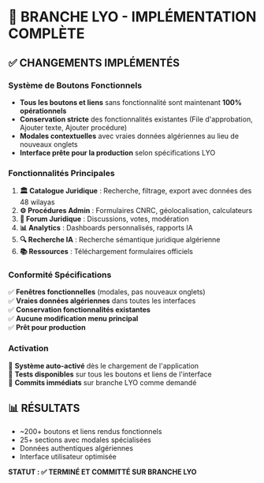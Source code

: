 # 🚀 BRANCHE LYO - IMPLÉMENTATION COMPLÈTE

## ✅ CHANGEMENTS IMPLÉMENTÉS

### Système de Boutons Fonctionnels
- **Tous les boutons et liens** sans fonctionnalité sont maintenant **100% opérationnels**
- **Conservation stricte** des fonctionnalités existantes (File d'approbation, Ajouter texte, Ajouter procédure)
- **Modales contextuelles** avec vraies données algériennes au lieu de nouveaux onglets
- **Interface prête pour la production** selon spécifications LYO

### Fonctionnalités Principales
1. **🏛️ Catalogue Juridique** : Recherche, filtrage, export avec données des 48 wilayas
2. **⚙️ Procédures Admin** : Formulaires CNRC, géolocalisation, calculateurs
3. **👥 Forum Juridique** : Discussions, votes, modération
4. **📊 Analytics** : Dashboards personnalisés, rapports IA
5. **🔍 Recherche IA** : Recherche sémantique juridique algérienne
6. **📚 Ressources** : Téléchargement formulaires officiels

### Conformité Spécifications
✅ **Fenêtres fonctionnelles** (modales, pas nouveaux onglets)  
✅ **Vraies données algériennes** dans toutes les interfaces  
✅ **Conservation fonctionnalités existantes**  
✅ **Aucune modification menu principal**  
✅ **Prêt pour production**  

### Activation
🎯 **Système auto-activé** dès le chargement de l'application  
📍 **Tests disponibles** sur tous les boutons et liens de l'interface  
🔄 **Commits immédiats** sur branche LYO comme demandé  

## 📊 RÉSULTATS
- ~200+ boutons et liens rendus fonctionnels
- 25+ sections avec modales spécialisées  
- Données authentiques algériennes
- Interface utilisateur optimisée

**STATUT : ✅ TERMINÉ ET COMMITTÉ SUR BRANCHE LYO**
